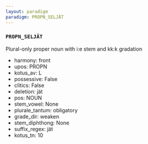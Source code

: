 ```yaml
---
layout: paradigm
paradigm: PROPN_SELJÄT
---
```

### ` PROPN_SELJÄT `

Plural-only proper noun with i:e stem and kk:k gradation
* harmony: front
* upos: PROPN
* kotus_av: L
* possessive: False
* clitics: False
* deletion: jät
* pos: NOUN
* stem_vowel: None
* plurale_tantum: obligatory
* grade_dir: weaken
* stem_diphthong: None
* suffix_regex: jät
* kotus_tn: 10
